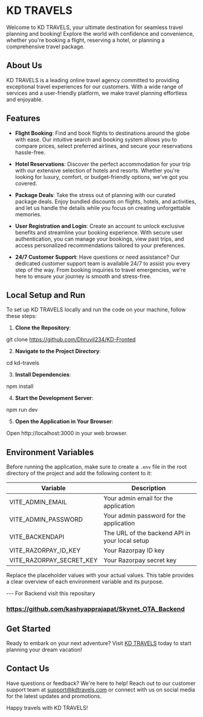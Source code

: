 # KD TRAVELS

Welcome to KD TRAVELS, your ultimate destination for seamless travel planning and booking! Explore the world with confidence and convenience, whether you're booking a flight, reserving a hotel, or planning a comprehensive travel package.

## About Us

KD TRAVELS is a leading online travel agency committed to providing exceptional travel experiences for our customers. With a wide range of services and a user-friendly platform, we make travel planning effortless and enjoyable.

## Features

- **Flight Booking**: Find and book flights to destinations around the globe with ease. Our intuitive search and booking system allows you to compare prices, select preferred airlines, and secure your reservations hassle-free.

- **Hotel Reservations**: Discover the perfect accommodation for your trip with our extensive selection of hotels and resorts. Whether you're looking for luxury, comfort, or budget-friendly options, we've got you covered.

- **Package Deals**: Take the stress out of planning with our curated package deals. Enjoy bundled discounts on flights, hotels, and activities, and let us handle the details while you focus on creating unforgettable memories.

- **User Registration and Login**: Create an account to unlock exclusive benefits and streamline your booking experience. With secure user authentication, you can manage your bookings, view past trips, and access personalized recommendations tailored to your preferences.

- **24/7 Customer Support**: Have questions or need assistance? Our dedicated customer support team is available 24/7 to assist you every step of the way. From booking inquiries to travel emergencies, we're here to ensure your journey is smooth and stress-free.

## Local Setup and Run

To set up KD TRAVELS locally and run the code on your machine, follow these steps:

1. **Clone the Repository**:

git clone  https://github.com/Dhruvil234/KD-Fronted

2. **Navigate to the Project Directory**:

cd kd-travels

3. **Install Dependencies**:

npm install

4. **Start the Development Server**:

npm run dev 

5. **Open the Application in Your Browser**:

Open http://localhost:3000 in your web browser.

## Environment Variables

Before running the application, make sure to create a `.env` file in the root directory of the project and add the following content to it:

| Variable                | Description                                    |
|-------------------------|------------------------------------------------|
|  VITE_ADMIN_EMAIL      | Your admin email for the application           |
|  VITE_ADMIN_PASSWORD   | Your admin password for the application        |
|  VITE_BACKENDAPI       | The URL of the backend API in your local setup |
|  VITE_RAZORPAY_ID_KEY  | Your Razorpay ID key                           |
|  VITE_RAZORPAY_SECRET_KEY | Your Razorpay secret key                     |


Replace the placeholder values with your actual values. This table provides a clear overview of each environment variable and its purpose.

--- For Backend visit this repositary 
### https://github.com/kashyapprajapat/Skynet_OTA_Backend 

## Get Started

Ready to embark on your next adventure? Visit [KD TRAVELS](https://www.kdtravels.com) today to start planning your dream vacation!

## Contact Us

Have questions or feedback? We're here to help! Reach out to our customer support team at support@kdtravels.com or connect with us on social media for the latest updates and promotions.

Happy travels with KD TRAVELS!


